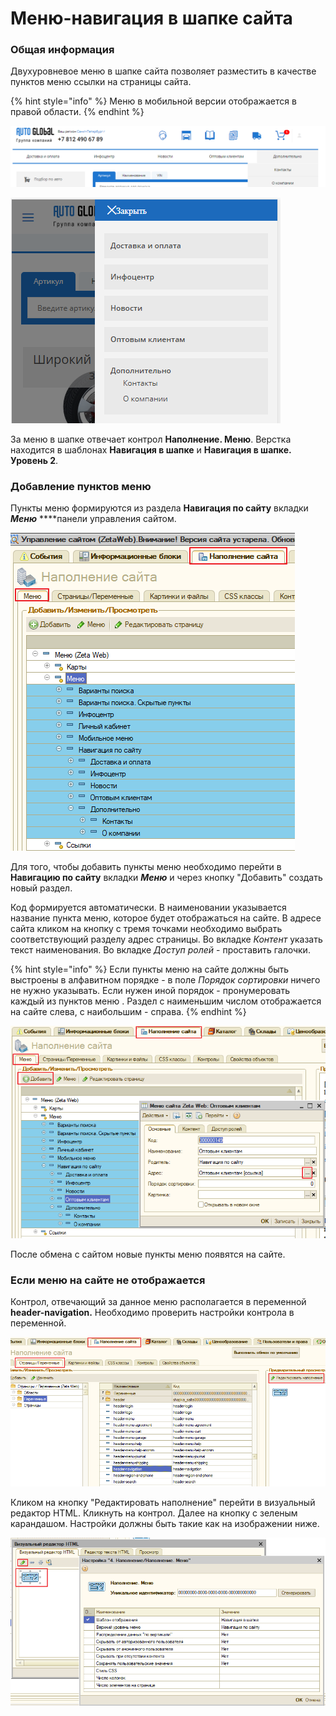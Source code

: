 # Меню-навигация в шапке сайта

### Общая информация

Двухуровневое меню в шапке сайта позволяет разместить в качестве пунктов меню ссылки на страницы сайта. 

{% hint style="info" %}
Меню в мобильной версии отображается в правой области. 
{% endhint %}

![&#x41C;&#x435;&#x43D;&#x44E; &#x442;&#x438;&#x43F;&#x43E;&#x432;&#x43E;&#x433;&#x43E; &#x441;&#x430;&#x439;&#x442;&#x430;](../../.gitbook/assets/image%20%28481%29.png)

![&#x41C;&#x435;&#x43D;&#x44E; &#x442;&#x438;&#x43F;&#x43E;&#x432;&#x43E;&#x433;&#x43E; &#x441;&#x430;&#x439;&#x442;&#x430; \(&#x43C;&#x43E;&#x431;&#x438;&#x43B;&#x44C;&#x43D;&#x430;&#x44F; &#x432;&#x435;&#x440;&#x441;&#x438;&#x44F;\)](../../.gitbook/assets/image%20%28174%29.png)

За меню в шапке отвечает контрол **Наполнение. Меню**. Верстка находится в шаблонах **Навигация в шапке** и **Навигация в шапке. Уровень 2**. 

### Добавление пунктов меню

Пункты меню формируются из раздела **Навигация по сайту** вкладки _**Меню**_ ****панели управления сайтом. 

![](../../.gitbook/assets/image%20%2885%29.png)

Для того, чтобы добавить пункты меню необходимо перейти в **Навигацию по сайту** вкладки _**Меню**_ и через кнопку "Добавить" создать новый раздел. 

Код формируется автоматически. В наименовании указывается название пункта меню, которое будет отображаться на сайте. В адресе сайта кликом на кнопку с тремя точками необходимо выбрать соответствующий разделу адрес страницы. Во вкладке _Контент_ указать текст наименования. Во вкладке _Доступ ролей_ - проставить галочки. 

{% hint style="info" %}
Если пункты меню на сайте должны быть выстроены в алфавитном порядке - в поле _Порядок сортировки_ ничего не нужно указывать. Если нужен иной порядок - пронумеровать каждый из пунктов меню . Раздел с наименьшим числом отображается на сайте слева, с наибольшим - справа.
{% endhint %}

![](../../.gitbook/assets/image%20%28536%29.png)

После обмена с сайтом новые пункты меню появятся на сайте. 

### Если меню на сайте не отображается

Контрол, отвечающий за данное меню располагается в переменной **header-navigation.** Необходимо проверить настройки контрола в переменной. 

![](../../.gitbook/assets/image%20%28365%29.png)

Кликом на кнопку "Редактировать наполнение" перейти в визуальный редактор HTML. Кликнуть на контрол. Далее на кнопку с зеленым карандашом. Настройки должны быть такие как на изображении ниже.

![](../../.gitbook/assets/image%20%28163%29.png)

